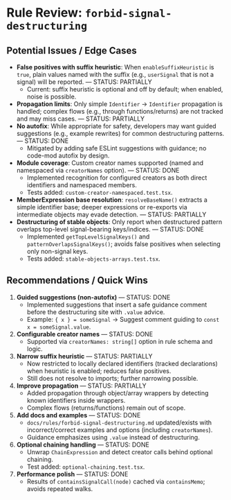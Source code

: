 # Rule Review: `forbid-signal-destructuring`

## Potential Issues / Edge Cases

- __False positives with suffix heuristic__: When `enableSuffixHeuristic` is `true`, plain values named with the suffix (e.g., `userSignal` that is not a signal) will be reported. — STATUS: PARTIALLY
  - Current: suffix heuristic is optional and off by default; when enabled, noise is possible.
- __Propagation limits__: Only simple `Identifier` → `Identifier` propagation is handled; complex flows (e.g., through functions/returns) are not tracked and may miss cases. — STATUS: PARTIALLY
- __No autofix__: While appropriate for safety, developers may want guided suggestions (e.g., example rewrites) for common destructuring patterns. — STATUS: DONE
  - Mitigated by adding safe ESLint suggestions with guidance; no code-mod autofix by design.
- __Module coverage__: Custom creator names supported (named and namespaced via `creatorNames` option). — STATUS: DONE
  - Implemented recognition for configured creators as both direct identifiers and namespaced members.
  - Tests added: `custom-creator-namespaced.test.tsx`.
- __MemberExpression base resolution__: `resolveBaseName()` extracts a simple identifier base; deeper expressions or re-exports via intermediate objects may evade detection. — STATUS: PARTIALLY
- __Destructuring of stable objects__: Only report when destructured pattern overlaps top-level signal-bearing keys/indices. — STATUS: DONE
  - Implemented `getTopLevelSignalKeys()` and `patternOverlapsSignalKeys()`; avoids false positives when selecting only non-signal keys.
  - Tests added: `stable-objects-arrays.test.tsx`.

## Recommendations / Quick Wins

1. __Guided suggestions (non-autofix)__ — STATUS: DONE
   - Implemented suggestions that insert a safe guidance comment before the destructuring site with `.value` advice.
   - Example: `{ x } = someSignal` → Suggest comment guiding to `const x = someSignal.value`.
2. __Configurable creator names__ — STATUS: DONE
   - Supported via `creatorNames: string[]` option in rule schema and logic.
3. __Narrow suffix heuristic__ — STATUS: PARTIALLY
   - Now restricted to locally declared identifiers (tracked declarations) when heuristic is enabled; reduces false positives.
   - Still does not resolve to imports; further narrowing possible.
4. __Improve propagation__ — STATUS: PARTIALLY
   - Added propagation through object/array wrappers by detecting known identifiers inside wrappers.
   - Complex flows (returns/functions) remain out of scope.
5. __Add docs and examples__ — STATUS: DONE
   - `docs/rules/forbid-signal-destructuring.md` updated/exists with incorrect/correct examples and options (including `creatorNames`).
   - Guidance emphasizes using `.value` instead of destructuring.
7. __Optional chaining handling__ — STATUS: DONE
   - Unwrap `ChainExpression` and detect creator calls behind optional chaining.
   - Test added: `optional-chaining.test.tsx`.
6. __Performance polish__ — STATUS: DONE
   - Results of `containsSignalCall(node)` cached via `containsMemo`; avoids repeated walks.
